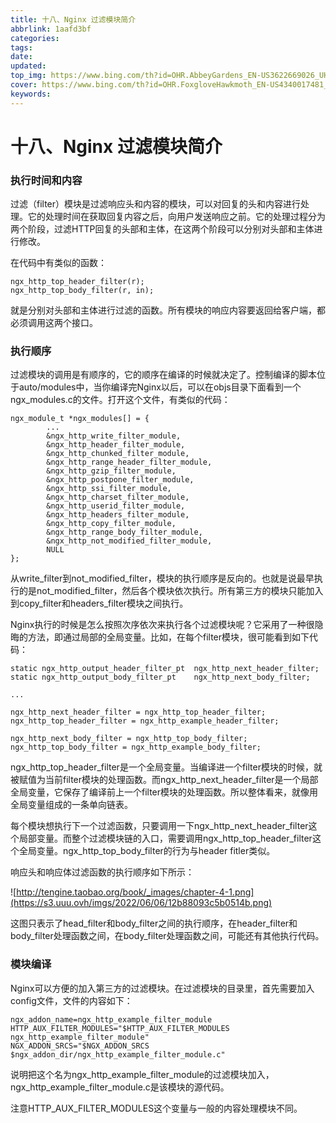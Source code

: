 ```yaml
---
title: 十八、Nginx 过滤模块简介
abbrlink: 1aafd3bf
categories: 
tags: 
date: 
updated: 
top_img: https://www.bing.com/th?id=OHR.AbbeyGardens_EN-US3622669026_UHD.jpg
cover: https://www.bing.com/th?id=OHR.FoxgloveHawkmoth_EN-US4340017481_UHD.jpg
keywords: 
---
```

# 十八、Nginx 过滤模块简介

### 执行时间和内容 

过滤（filter）模块是过滤响应头和内容的模块，可以对回复的头和内容进行处理。它的处理时间在获取回复内容之后，向用户发送响应之前。它的处理过程分为两个阶段，过滤HTTP回复的头部和主体，在这两个阶段可以分别对头部和主体进行修改。

在代码中有类似的函数：

```nginx
ngx_http_top_header_filter(r);
ngx_http_top_body_filter(r, in);
```

就是分别对头部和主体进行过滤的函数。所有模块的响应内容要返回给客户端，都必须调用这两个接口。

### 执行顺序

过滤模块的调用是有顺序的，它的顺序在编译的时候就决定了。控制编译的脚本位于auto/modules中，当你编译完Nginx以后，可以在objs目录下面看到一个ngx_modules.c的文件。打开这个文件，有类似的代码：

```nginx
ngx_module_t *ngx_modules[] = {
        ...
        &ngx_http_write_filter_module,
        &ngx_http_header_filter_module,
        &ngx_http_chunked_filter_module,
        &ngx_http_range_header_filter_module,
        &ngx_http_gzip_filter_module,
        &ngx_http_postpone_filter_module,
        &ngx_http_ssi_filter_module,
        &ngx_http_charset_filter_module,
        &ngx_http_userid_filter_module,
        &ngx_http_headers_filter_module,
        &ngx_http_copy_filter_module,
        &ngx_http_range_body_filter_module,
        &ngx_http_not_modified_filter_module,
        NULL
};
```

从write_filter到not_modified_filter，模块的执行顺序是反向的。也就是说最早执行的是not_modified_filter，然后各个模块依次执行。所有第三方的模块只能加入到copy_filter和headers_filter模块之间执行。

Nginx执行的时候是怎么按照次序依次来执行各个过滤模块呢？它采用了一种很隐晦的方法，即通过局部的全局变量。比如，在每个filter模块，很可能看到如下代码：

```nginx
static ngx_http_output_header_filter_pt  ngx_http_next_header_filter;
static ngx_http_output_body_filter_pt    ngx_http_next_body_filter;

...

ngx_http_next_header_filter = ngx_http_top_header_filter;
ngx_http_top_header_filter = ngx_http_example_header_filter;

ngx_http_next_body_filter = ngx_http_top_body_filter;
ngx_http_top_body_filter = ngx_http_example_body_filter;
```

ngx_http_top_header_filter是一个全局变量。当编译进一个filter模块的时候，就被赋值为当前filter模块的处理函数。而ngx_http_next_header_filter是一个局部全局变量，它保存了编译前上一个filter模块的处理函数。所以整体看来，就像用全局变量组成的一条单向链表。

每个模块想执行下一个过滤函数，只要调用一下ngx_http_next_header_filter这个局部变量。而整个过滤模块链的入口，需要调用ngx_http_top_header_filter这个全局变量。ngx_http_top_body_filter的行为与header fitler类似。

响应头和响应体过滤函数的执行顺序如下所示：

![http://tengine.taobao.org/book/_images/chapter-4-1.png](https://s3.uuu.ovh/imgs/2022/06/06/12b88093c5b0514b.png)

这图只表示了head_filter和body_filter之间的执行顺序，在header_filter和body_filter处理函数之间，在body_filter处理函数之间，可能还有其他执行代码。

### 模块编译 

Nginx可以方便的加入第三方的过滤模块。在过滤模块的目录里，首先需要加入config文件，文件的内容如下：

```nginx
ngx_addon_name=ngx_http_example_filter_module
HTTP_AUX_FILTER_MODULES="$HTTP_AUX_FILTER_MODULES ngx_http_example_filter_module"
NGX_ADDON_SRCS="$NGX_ADDON_SRCS $ngx_addon_dir/ngx_http_example_filter_module.c"
```

说明把这个名为ngx_http_example_filter_module的过滤模块加入，ngx_http_example_filter_module.c是该模块的源代码。

注意HTTP_AUX_FILTER_MODULES这个变量与一般的内容处理模块不同。